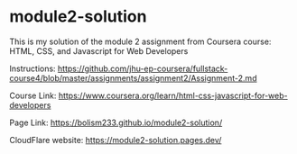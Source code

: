 # module2-solution
This is my solution of the module 2 assignment from Coursera course: HTML, CSS, and Javascript for Web Developers

Instructions: https://github.com/jhu-ep-coursera/fullstack-course4/blob/master/assignments/assignment2/Assignment-2.md

Course Link: https://www.coursera.org/learn/html-css-javascript-for-web-developers

Page Link: https://bolism233.github.io/module2-solution/

CloudFlare website: https://module2-solution.pages.dev/
